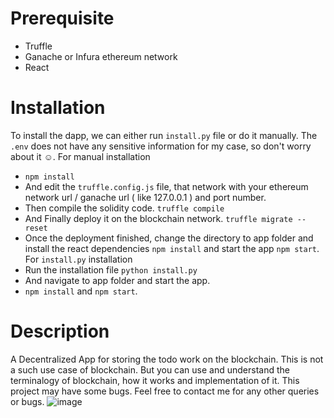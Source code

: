 # Prerequisite
- Truffle
- Ganache or Infura ethereum network
- React

# Installation
To install the dapp, we can either run `install.py` file or do it manually. The `.env` does not have any sensitive information for my case, so don't worry about it ☺. For manual installation
- `npm install`
- And edit the `truffle.config.js` file, that network with your ethereum network url / ganache url ( like 127.0.0.1 ) and port number.
- Then compile the solidity code. `truffle compile`
- And Finally deploy it on the blockchain network. `truffle migrate --reset`
- Once the deployment finished, change the directory to app folder and install the react dependencies `npm install` and start the app `npm start`.
For `install.py` installation
- Run the installation file `python install.py`
- And navigate to app folder and start the app.
- `npm install` and `npm start`.

# Description
A Decentralized App for storing the todo work on the blockchain. This is not a such use case of blockchain. But you can use and understand the terminalogy of blockchain, how it works and implementation of it. This project may have some bugs. Feel free to contact me for any other queries or bugs. 
![image](https://github.com/user-attachments/assets/3db639ae-13b9-49f1-8b1d-5fdd4c618c03)
